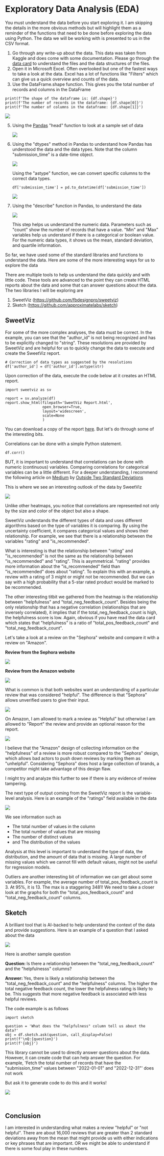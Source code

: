 # Exploratory Data Analysis (EDA)
You must understand the data before you start exploring it. I am skipping the details in the more obvious methods but will highlight them as a reminder of the functions that need to be done before exploring the data using Python. The data we will be working with is presented to us in the CSV format. 

1. Go through any write-up about the data. This data was taken from Kaggle and does come with some documentation. Please go through the [data card](https://www.kaggle.com/datasets/nadyinky/sephora-products-and-skincare-reviews) to understand the files and the data structures of the files.
2. Open it in Microsoft Excel. Often overlooked but one of the fastest ways to take a look at the data. Excel has a lot of functions like "Filters" which can give us a quick overview and counts of the data.
3. Use the DataFrame.shape function. This gives you the total number of records and columns in the DataFrame
  ```
  print(f'The shape of the dataframe is: {df.shape}')
  print(f'The number of records in the dataframe: {df.shape[0]}')
  print(f'The number of columns in the dataframe: {df.shape[1]}')
  ```
  ![](https://github.com/premthomas/retail_analytics/blob/cf64d6e36bbebc6f321d4a56f7045945dde28b5b/EDA/shape.JPG)
   
5. Using the [Pandas](https://pandas.pydata.org/docs/user_guide/index.html) "head" function to look at a sample set of data
  
      ![](https://github.com/premthomas/retail_analytics/blob/c9810208378b5ad81ff7ca8d8d82dc0c4d45a00d/EDA/head.JPG)
   
6. Using the "dtypes" method in Pandas to understand how Pandas has understood the data and the data types. Note that the column "submission_time" is a date-time object. 

      ![](https://github.com/premthomas/retail_analytics/blob/1683e0c0fc9dddeec38ddc94e26ce932da7b99b8/EDA/dtypes.JPG)

   Using the "astype" function, we can convert specific columns to the correct data types. 
   ```
   df['submission_time'] = pd.to_datetime(df['submission_time'])
   ```

      ![](https://github.com/premthomas/retail_analytics/blob/24386f00a11de4b337f41ad0cbf74a7db3d6381f/EDA/dtypes-after.JPG)
   
7. Using the "describe" function in Pandas, to understand the data

      ![](https://github.com/premthomas/retail_analytics/blob/5f1149bff859851a0f6379d09ef4b8dae085b8c9/EDA/describe.JPG)

   This step helps us understand the numeric data. Parameters such as "count" show the number of records that have a value. "Min" and "Max" variables help us understand if there is a categorical or boolean value. For the numeric data types, it shows us the mean, standard deviation, and quartile information.

So far, we have used some of the standard libraries and functions to understand the data. 
Here are some of the more interesting ways for us to explore the data

There are multiple tools to help us understand the data quickly and with little code. These tools are advanced to the point they can create HTML reports about the data and some that can answer questions about the data. The two libraries I will be exploring are 
  1. SweetViz (https://github.com/fbdesignpro/sweetviz)
  2. Sketch (https://github.com/approximatelabs/sketch)

## SweetViz
For some of the more complex analyses, the data must be correct. In the example, you can see that the "author_id" is not being recognized and has to be explicitly changed to "string". 
These resolutions are provided by SweetViz and are helpful for us to quickly change the data to execute and create the SweetViz report. 

```
# Correction of data types as suggested by the resolutions
df['author_id'] = df['author_id'].astype(str)
```

Upon correction of the data, execute the code below at it creates an HTML report. 

```
import sweetviz as sv

report = sv.analyze(df)
report.show_html(filepath='SweetViz Report.html',
                 open_browser=True,
                 layout='widescreen',
                 scale=None
                 )
```
You can download a copy of the report [here](https://github.com/premthomas/retail_analytics/blob/f1652ae6a589a077157e69ffdbe8e2c521f0522b/EDA/SweetViz%20Report.html). But let's do through some of the interesting bits.

Correlations can be done with a simple Python statement.

```
df.corr()
```

BUT, it is important to understand that correlations can be done with numeric (continuous) variables. Comparing correlations for categorical variables can be a little different. For a deeper understanding, I recommend the following article on [Medium](https://medium.com/@outside2SDs/an-overview-of-correlation-measures-between-categorical-and-continuous-variables-4c7f85610365) by [Outside Two Standard Deviations](https://medium.com/@outside2SDs)

This is where we see an interesting outlook of the data by SweetViz

![](https://github.com/premthomas/retail_analytics/blob/8eb866f0727d4c4174f387d89095b3c82b4b7624/EDA/SweetViz-Associations.JPG)

Unlike other heatmaps, you notice that correlations are represented not only by the size and color of the object but also a shape.

SweetViz understands the different types of data and uses different algorithms based on the type of variables it is comparing. By using the uncertainty coefficient, it compares categorical values and shows their relationship. For example, we see that there is a relationship between the variables "rating" and "is_recommended".

What is interesting is that the relationship between "rating" and "is_recommended" is not the same as the relationship between "is_recommended" and "rating". This is asymmetrical. "rating" provides more information about the "is_recommended" field than "is_recommended" does about "rating". To explain this with an example, a review with a rating of 3 might or might not be recommended. But we can say with a high probability that a 5-star rated product would be marked to be recommended.

The other interesting titbit we gathered from the heatmap is the relationship between "helpfulness" and "total_neg_feedback_count". Besides being the only relationship that has a negative correlation (relationships that are inversely correlated), it implies that if the total_neg_feedback_count is high, the helpfulness score is low. Again, obvious if you have read the data card which states that "helpfulness" is a ratio of "total_pos_feedback_count" and "total_neg_feedback_count". 

Let's take a look at a review on the "Sephora" website and compare it with a review on "Amazon".

<b>Review from the Sephora website</b>

![](https://github.com/premthomas/retail_analytics/blob/097d84ddbf9bac36f46d1a46600c0e8efe010909/EDA/sephora-review-example2.JPG)

<b>Review from the Amazon website</b>

![](https://github.com/premthomas/retail_analytics/blob/f14ecf566edd23826fa602944b8bd174273e931b/EDA/amazon-review-example.JPG)

What is common is that both websites want an understanding of a particular review that was considered "helpful". The difference is that "Sephora" allows unverified users to give their input.

![](https://github.com/premthomas/retail_analytics/blob/9a3cfc6af73410c91b58fd4e8f69288e3f13a675/EDA/sephora-review-example3.JPG)

On Amazon, I am allowed to mark a review as "Helpful" but otherwise I am allowed to "Report" the review and provide an optional reason for the report. 

![](https://github.com/premthomas/retail_analytics/blob/ca28a68d4dd3a29258bc446cc6a787918d8b73b1/EDA/amazon-review-example2.JPG)

I believe that the "Amazon" design of collecting information on the "helpfulness" of a review is more robust compared to the "Sephora" design, which allows bad actors to push down reviews by marking them as "unhelpful". Considering "Sephora" does host a large collection of brands, a competitor might take advantage of this design flaw.

I might try and analyze this further to see if there is any evidence of review tampering. 

The next type of output coming from the SweetViz report is the variable-level analysis. Here is an example of the "ratings" field available in the data

![](https://github.com/premthomas/retail_analytics/blob/0b96abdc8ac2573e485262867e6e1a24a4b5a15a/EDA/SweetViz-Variable.JPG)

We see information such as 
  * The total number of values in the column
  * The total number of values that are missing
  * The number of distinct values
  * and The distribution of the values

Analysis at this level is important to understand the type of data, the distribution, and the amount of data that is missing. A large number of missing values which we cannot fill with default values, might not be useful for regression models. 

Outliers are another interesting bit of information we can get about some variables. For example, the average number of total_pos_feedback_count is 3. At 95%, it is 13. The max is a staggering 3481! We need to take a closer look at the graphs for both the "total_pos_feedback_count" and "total_neg_feedback_count" columns. 

## Sketch
A brilliant tool that is AI-backed to help understand the context of the data and provide suggestions. 
Here is an example of a question that I asked about the data

![](https://github.com/premthomas/retail_analytics/blob/a7a34ac7b2b6b56dc607575e30627dadfa9f8b64/EDA/sketch1.JPG)

Here is another sample question

<b>Question: </b> Is there a relationship between the "total_neg_feedback_count" and the "helpfulnesss" columns?

<b>Answer: </b> Yes, there is likely a relationship between the "total_neg_feedback_count" and the "helpfulness" columns. The higher the total negative feedback count, the lower the helpfulness rating is likely to be. This suggests that more negative feedback is associated with less helpful reviews.

The code example is as follows
```
import sketch

question = 'What does the "helpfulness" column tell us about the data?'
obj = df.sketch.ask(question, call_display=False)
print(f'\nQ:{question}')
print(f'{obj}')
```

This library cannot be used to directly answer questions about the data. However, it can create code that can help answer the question.
For example, 'Fetch the total number of records that have the "submission_time" values between "2022-01-01" and "2022-12-31"' does not work

But ask it to generate code to do this and it works!

![](https://github.com/premthomas/retail_analytics/blob/e317d05cead24da8d76adfe81fb440ba600482d1/EDA/sketch2.JPG)

![]()

![]()

## Conclusion
I am interested in understanding what makes a review "helpful" or "not helpful". There are about 16,000 reviews that are greater than 2 standard deviations away from the mean that might provide us with either indications or key phrases that are important. OR we might be able to understand if there is some foul play in these numbers. 








